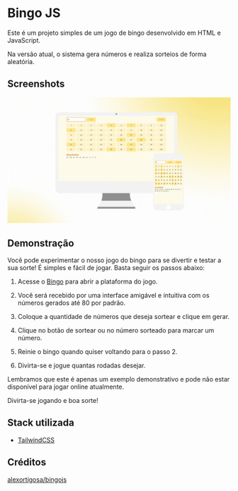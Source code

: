 # Bingo JS

Este é um projeto simples de um jogo de bingo desenvolvido em HTML e JavaScript.

Na versão atual, o sistema gera números e realiza sorteios de forma aleatória.

## Screenshots

![App Screenshot](images/bingo-project.gif)

## Demonstração

Você pode experimentar o nosso jogo do bingo para se divertir e testar a sua sorte! É simples e fácil de jogar. Basta seguir os passos abaixo:

1. Acesse o [Bingo](https://joaoeymard.github.io/bingojs/) para abrir a plataforma do jogo.

2. Você será recebido por uma interface amigável e intuitiva com os números gerados até 80 por padrão.

3. Coloque a quantidade de números que deseja sortear e clique em gerar.

4. Clique no botão de sortear ou no número sorteado para marcar um número.

5. Reinie o bingo quando quiser voltando para o passo 2.

6. Divirta-se e jogue quantas rodadas desejar.

Lembramos que este é apenas um exemplo demonstrativo e pode não estar disponível para jogar online atualmente.

Divirta-se jogando e boa sorte!

## Stack utilizada

- [TailwindCSS](https://tailwindcss.com/)

## Créditos

[alexortigosa/bingojs](https://github.com/alexortigosa/bingojs)
